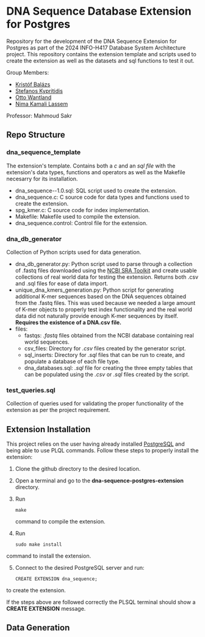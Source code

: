# DNA Sequence Database Extension for Postgres
Repository for the development of the DNA Sequence Extension for Postgres as part of the 2024 INFO-H417 Database System Architecture project.
This repository contains the extension template and scripts used to create the extension as well as the datasets and sql functions to test it out.

Group Members:
- [Kristóf Balázs](https://github.com/Kiklar)
- [Stefanos Kypritidis](https://github.com/stef4k)
- [Otto Wantland](https://github.com/Owantland)
- [Nima Kamali Lassem]()

Professor: Mahmoud Sakr

## Repo Structure
### dna_sequence_template
The extension's template. Contains both a _c_ and an _sql file_ with the extension's data types, functions and operators as well as the Makefile necesarry for its installation.
- dna_sequence--1.0.sql: SQL script used to create the extension.
- dna_sequence.c: C source code for data types and functions used to create the extension.
- spg_kmer.c: C source code for index implementation.
- Makefile: Makefile used to compile the extension.
- dna_sequence.control: Control file for the extension.

### dna_db_generator
Collection of Python scripts used for data generation.
- dna_db_generator.py: Python script used to parse through a collection of .fastq files downloaded using the [NCBI SRA Toolkit](https://github.com/ncbi/sra-tools/wiki/01.-Downloading-SRA-Toolkit) and create usable collections of real world data for testing the extension. Returns both .csv and .sql files for ease of data import.
- unique_dna_kmers_generation.py: Python script for generating additional K-mer sequences based on the DNA sequences obtained from the .fastq files. This was used because we needed a large amount of K-mer objects to properly test index functionality and the real world data did not naturally provide enough K-mer sequences by itself. **Requires the existence of a DNA.csv file.**
- files:
	- fastqs: *.fastq* files obtained from the NCBI database containing real world sequences.
	- csv_files: Directory for *.csv* files created by the generator script.
	- sql_inserts: Directory for *.sql* files that can be run to create, and populate a database of each file type. 
	- dna_databases.sql: *.sql* file for creating the three empty tables that can be populated using the *.csv* or *.sql* files created by the script.

### test_queries.sql
Collection of queries used for validating the proper functionality of the extension as per the project requirement.

## Extension Installation
This project relies on the user having already installed [PostgreSQL](https://www.postgresql.org/) and being able to use PLQL commands.
Follow these steps to properly install the extension:
1. Clone the github directory to the desired location.

2. Open a terminal and go to the **dna-sequence-postgres-extension** directory.

3. Run
	```
	make
	``` 
	command to compile the extension.

4. Run 
	```
	sudo make install
	``` 
command to install the extension.

5. Connect to the desired PostgreSQL server and run:
	```
	CREATE EXTENSION dna_sequence;
	```
to create the extension.

If the steps above are followed correctly the PLSQL terminal should show a **CREATE EXTENSION** message. 

## Data Generation
